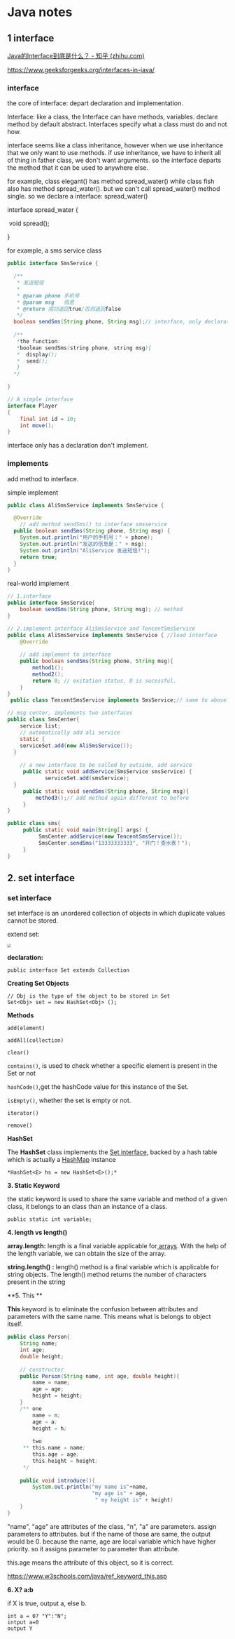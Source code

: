 # Java notes

## 1 interface

[Java的Interface到底是什么？ - 知乎 (zhihu.com)](https://zhuanlan.zhihu.com/p/391793123)

https://www.geeksforgeeks.org/interfaces-in-java/

### interface

the core of interface: depart declaration and implementation.

Interface: like a class, the Interface can have methods, variables. declare method by default abstract. Interfaces specify what a class must do and not how.

interface seems like a class inheritance, however when we use inheritance that we only want to use methods. if use inheritance, we have to inherit all of thing in father class, we don't want arguments. so the interface departs the method that it can be used to anywhere else.

for example, class elegant() has method spread_water() while class fish also has method spread_water(). but we can't call spread_water() method single. so we declare a interface: spread_water()

interface spread_water {

​      void spread();

}

for example, a sms service class

````java
public interface SmsService {

  /**
   * 发送短信
   *
   * @param phone 手机号
   * @param msg   信息
   * @return 成功返回true/否则返回false
   */
  boolean sendSms(String phone, String msg);// interface, only declaration
    
  /**
   *the function:
   *boolean sendSms(string phone, string msg){
   *  display();
   *  send();
   }
  */

}
````

````java
// A simple interface
interface Player
{
	final int id = 10;
	int move();
}

````

interface only has a declaration don't implement.

### implements

add method to interface.

simple implement

````java
public class AliSmsService implements SmsService {

  @Override
    // add method sendSms() to interface smsservice
  public boolean sendSms(String phone, String msg) {
    System.out.println("用户的手机号：" + phone); 
    System.out.println("发送的信息是：" + msg);
    System.out.println("AliService 发送短信!");
    return true;
  }
}
````

real-world implement

````java
// 1.interface
public interface SmsService{
    boolean sendSms(String phone, String msg); // method
}

// 2.implement interface AliSmsService and TencentSmsService
public class AliSmsService implements SmsService { //load interface
    @Override
    
    // add implement to interface
    public boolean sendSms(String phone, String msg){ 
        method1();
        method2();
        return 0; // exitation status, 0 is sucessful.
    }
}    
 public class TencentSmsService implements SmsService;// same to above

// msg center, implements two interfaces
public class SmsCenter{
    service list;
    // automatically add ali service
    static {
    serviceSet.add(new AliSmsService());
  }
    
    // a new interface to be called by outside, add service
     public static void addService(SmsService smsService) {
            serviceSet.add(smsService);
  }
     public static void sendSms(String phone, String msg){
         method3();// add method again different to before
     }
}

public class sms{
     public static void main(String[] args) {
          SmsCenter.addService(new TencentSmsService());
          SmsCenter.sendSms("13333333333", "开门！查水表！");
     }
}

````

## 2. set interface

### set interface

set interface is an unordered collection of objects in which duplicate values cannot be stored.

extend set:

<img src="pictures/Java_notes.1.png" style="zoom:50%;" />

**declaration:**

```
public interface Set extends Collection
```

**Creating Set Objects**

```
// Obj is the type of the object to be stored in Set 
Set<Obj> set = new HashSet<Obj> ();
```

**Methods**

`add(element)`

`addAll(collection)`

`clear()`

`contains()`, is used to check whether a specific element is present in the Set or not

`hashCode()`,get the hashCode value for this instance of the Set.

`isEmpty()`, whether the set is empty or not.

`iterator()`

`remove()`



**HashSet**

The **HashSet** class implements the [Set interface](https://www.geeksforgeeks.org/set-in-java/), backed by a hash table which is actually a [HashMap](https://www.geeksforgeeks.org/java-util-hashmap-in-java/) instance

`*HashSet<E> hs = new HashSet<E>();*`



**3. Static Keyword**

the static keyword is used to share the same variable and method of a given class, it belongs to an class than an instance of a class.

````
public static int variable;
````

**4. length vs length()**

**array.length:** length is a final variable applicable for[ arrays](https://www.geeksforgeeks.org/arrays-in-java/). With the help of the length variable, we can obtain the size of the array. 

**string.length() :** length() method is a final variable which is applicable for string objects. The length() method returns the number of characters present in the string

**5. This **

**This** keyword is to eliminate the confusion between attributes and parameters with the same name. This means what is belongs to object itself.

````java
public class Person{
    String name;
    int age;
    double height;
    
    // constructor
    public Person(String name, int age, double height){
        name = name;
        age = age;
        height = height;
    }
    /** one
        name = n;
        age = a;
        height = h;
        
        two
     ** this.name = name;
        this.age = age;
        this.height = height;
     */
    
    public void introduce(){
        System.out.println("my name is"+name,
                           "my age is" + age,
                            " my height is" + height)
    }
}
````



"name", "age" are attributes of the class, "n", "a" are parameters. assign parameters to attributes. but if the name of those are same, the output would be 0. because the name, age are local variable which have higher priority. so it assigns parameter to parameter than attribute. 

this.age means the attribute of this object, so it is correct.

https://www.w3schools.com/java/ref_keyword_this.asp

**6. X? a:b**

if X is true, output a, else b.

````
int a = 0? "Y":"N";
intput a=0
output Y
````





